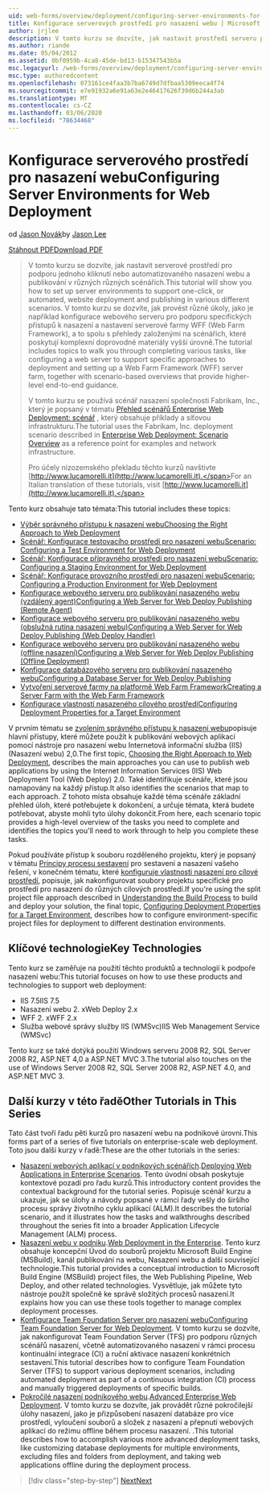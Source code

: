 ```yaml
---
uid: web-forms/overview/deployment/configuring-server-environments-for-web-deployment/configuring-server-environments-for-web-deployment
title: Konfigurace serverových prostředí pro nasazení webu | Microsoft Docs
author: jrjlee
description: V tomto kurzu se dozvíte, jak nastavit prostředí serveru pro podporu jednoho nebo automatizovaného nasazení webu a publikování v různých Scen...
ms.author: riande
ms.date: 05/04/2012
ms.assetid: 0bf0959b-4ca8-45de-bd13-b15347543b5a
msc.legacyurl: /web-forms/overview/deployment/configuring-server-environments-for-web-deployment/configuring-server-environments-for-web-deployment
msc.type: authoredcontent
ms.openlocfilehash: 073161ce4faa3b7ba6749d7dfbaa5309eeca4f74
ms.sourcegitcommit: e7e91932a6e91a63e2e46417626f39d6b244a3ab
ms.translationtype: MT
ms.contentlocale: cs-CZ
ms.lasthandoff: 03/06/2020
ms.locfileid: "78634468"
---
```

# <a name="configuring-server-environments-for-web-deployment"></a><span data-ttu-id="e3a47-103">Konfigurace serverového prostředí pro nasazení webu</span><span class="sxs-lookup"><span data-stu-id="e3a47-103">Configuring Server Environments for Web Deployment</span></span>

<span data-ttu-id="e3a47-104">od [Jason Novák](https://github.com/jrjlee)</span><span class="sxs-lookup"><span data-stu-id="e3a47-104">by [Jason Lee](https://github.com/jrjlee)</span></span>

[<span data-ttu-id="e3a47-105">Stáhnout PDF</span><span class="sxs-lookup"><span data-stu-id="e3a47-105">Download PDF</span></span>](https://msdnshared.blob.core.windows.net/media/MSDNBlogsFS/prod.evol.blogs.msdn.com/CommunityServer.Blogs.Components.WeblogFiles/00/00/00/63/56/8130.DeployingWebAppsInEnterpriseScenarios.pdf)

> <span data-ttu-id="e3a47-106">V tomto kurzu se dozvíte, jak nastavit serverové prostředí pro podporu jednoho kliknutí nebo automatizovaného nasazení webu a publikování v různých různých scénářích.</span><span class="sxs-lookup"><span data-stu-id="e3a47-106">This tutorial will show you how to set up server environments to support one-click, or automated, website deployment and publishing in various different scenarios.</span></span> <span data-ttu-id="e3a47-107">V tomto kurzu se dozvíte, jak provést různé úkoly, jako je například konfigurace webového serveru pro podporu specifických přístupů k nasazení a nastavení serverové farmy WFF (Web Farm Framework), a to spolu s přehledy založenými na scénářích, které poskytují komplexní doprovodné materiály vyšší úrovně.</span><span class="sxs-lookup"><span data-stu-id="e3a47-107">The tutorial includes topics to walk you through completing various tasks, like configuring a web server to support specific approaches to deployment and setting up a Web Farm Framework (WFF) server farm, together with scenario-based overviews that provide higher-level end-to-end guidance.</span></span>
> 
> <span data-ttu-id="e3a47-108">V tomto kurzu se používá scénář nasazení společnosti Fabrikam, Inc., který je popsaný v tématu [Přehled scénářů Enterprise Web Deployment: scénář](../deploying-web-applications-in-enterprise-scenarios/enterprise-web-deployment-scenario-overview.md) , který obsahuje příklady a síťovou infrastrukturu.</span><span class="sxs-lookup"><span data-stu-id="e3a47-108">The tutorial uses the Fabrikam, Inc. deployment scenario described in [Enterprise Web Deployment: Scenario Overview](../deploying-web-applications-in-enterprise-scenarios/enterprise-web-deployment-scenario-overview.md) as a reference point for examples and network infrastructure.</span></span>
> 
> <span data-ttu-id="e3a47-109">Pro účely nizozemského překladu těchto kurzů navštivte [http://www.lucamorelli.it](http://www.lucamorelli.it).</span><span class="sxs-lookup"><span data-stu-id="e3a47-109">For an Italian translation of these tutorials, visit [http://www.lucamorelli.it](http://www.lucamorelli.it).</span></span>

<span data-ttu-id="e3a47-110">Tento kurz obsahuje tato témata:</span><span class="sxs-lookup"><span data-stu-id="e3a47-110">This tutorial includes these topics:</span></span>

- [<span data-ttu-id="e3a47-111">Výběr správného přístupu k nasazení webu</span><span class="sxs-lookup"><span data-stu-id="e3a47-111">Choosing the Right Approach to Web Deployment</span></span>](choosing-the-right-approach-to-web-deployment.md)
- [<span data-ttu-id="e3a47-112">Scénář: Konfigurace testovacího prostředí pro nasazení webu</span><span class="sxs-lookup"><span data-stu-id="e3a47-112">Scenario: Configuring a Test Environment for Web Deployment</span></span>](scenario-configuring-a-test-environment-for-web-deployment.md)
- [<span data-ttu-id="e3a47-113">Scénář: Konfigurace přípravného prostředí pro nasazení webu</span><span class="sxs-lookup"><span data-stu-id="e3a47-113">Scenario: Configuring a Staging Environment for Web Deployment</span></span>](scenario-configuring-a-staging-environment-for-web-deployment.md)
- [<span data-ttu-id="e3a47-114">Scénář: Konfigurace provozního prostředí pro nasazení webu</span><span class="sxs-lookup"><span data-stu-id="e3a47-114">Scenario: Configuring a Production Environment for Web Deployment</span></span>](scenario-configuring-a-production-environment-for-web-deployment.md)
- [<span data-ttu-id="e3a47-115">Konfigurace webového serveru pro publikování nasazeného webu (vzdálený agent)</span><span class="sxs-lookup"><span data-stu-id="e3a47-115">Configuring a Web Server for Web Deploy Publishing (Remote Agent)</span></span>](configuring-a-web-server-for-web-deploy-publishing-remote-agent.md)
- [<span data-ttu-id="e3a47-116">Konfigurace webového serveru pro publikování nasazeného webu (obslužná rutina nasazení webu)</span><span class="sxs-lookup"><span data-stu-id="e3a47-116">Configuring a Web Server for Web Deploy Publishing (Web Deploy Handler)</span></span>](configuring-a-web-server-for-web-deploy-publishing-web-deploy-handler.md)
- [<span data-ttu-id="e3a47-117">Konfigurace webového serveru pro publikování nasazeného webu (offline nasazení)</span><span class="sxs-lookup"><span data-stu-id="e3a47-117">Configuring a Web Server for Web Deploy Publishing (Offline Deployment)</span></span>](configuring-a-web-server-for-web-deploy-publishing-offline-deployment.md)
- [<span data-ttu-id="e3a47-118">Konfigurace databázového serveru pro publikování nasazeného webu</span><span class="sxs-lookup"><span data-stu-id="e3a47-118">Configuring a Database Server for Web Deploy Publishing</span></span>](configuring-a-database-server-for-web-deploy-publishing.md)
- [<span data-ttu-id="e3a47-119">Vytvoření serverové farmy na platformě Web Farm Framework</span><span class="sxs-lookup"><span data-stu-id="e3a47-119">Creating a Server Farm with the Web Farm Framework</span></span>](creating-a-server-farm-with-the-web-farm-framework.md)
- [<span data-ttu-id="e3a47-120">Konfigurace vlastností nasazeného cílového prostředí</span><span class="sxs-lookup"><span data-stu-id="e3a47-120">Configuring Deployment Properties for a Target Environment</span></span>](configuring-deployment-properties-for-a-target-environment.md)

<span data-ttu-id="e3a47-121">V prvním tématu se [zvolením správného přístupu k nasazení webu](choosing-the-right-approach-to-web-deployment.md)popisuje hlavní přístupy, které můžete použít k publikování webových aplikací pomocí nástroje pro nasazení webu Internetová informační služba (IIS) (Nasazení webu) 2,0.</span><span class="sxs-lookup"><span data-stu-id="e3a47-121">The first topic, [Choosing the Right Approach to Web Deployment](choosing-the-right-approach-to-web-deployment.md), describes the main approaches you can use to publish web applications by using the Internet Information Services (IIS) Web Deployment Tool (Web Deploy) 2.0.</span></span> <span data-ttu-id="e3a47-122">Také identifikuje scénáře, které jsou namapovány na každý přístup.</span><span class="sxs-lookup"><span data-stu-id="e3a47-122">It also identifies the scenarios that map to each approach.</span></span> <span data-ttu-id="e3a47-123">Z tohoto místa obsahuje každé téma scénáře základní přehled úloh, které potřebujete k dokončení, a určuje témata, která budete potřebovat, abyste mohli tyto úlohy dokončit.</span><span class="sxs-lookup"><span data-stu-id="e3a47-123">From here, each scenario topic provides a high-level overview of the tasks you need to complete and identifies the topics you'll need to work through to help you complete these tasks.</span></span>

<span data-ttu-id="e3a47-124">Pokud používáte přístup k souboru rozděleného projektu, který je popsaný v tématu [Principy procesu sestavení](../web-deployment-in-the-enterprise/understanding-the-build-process.md) pro sestavení a nasazení vašeho řešení, v konečném tématu, které [konfiguruje vlastnosti nasazení pro cílové prostředí](configuring-deployment-properties-for-a-target-environment.md), popisuje, jak nakonfigurovat soubory projektu specifické pro prostředí pro nasazení do různých cílových prostředí.</span><span class="sxs-lookup"><span data-stu-id="e3a47-124">If you're using the split project file approach described in [Understanding the Build Process](../web-deployment-in-the-enterprise/understanding-the-build-process.md) to build and deploy your solution, the final topic, [Configuring Deployment Properties for a Target Environment](configuring-deployment-properties-for-a-target-environment.md), describes how to configure environment-specific project files for deployment to different destination environments.</span></span>

## <a name="key-technologies"></a><span data-ttu-id="e3a47-125">Klíčové technologie</span><span class="sxs-lookup"><span data-stu-id="e3a47-125">Key Technologies</span></span>

<span data-ttu-id="e3a47-126">Tento kurz se zaměřuje na použití těchto produktů a technologií k podpoře nasazení webu:</span><span class="sxs-lookup"><span data-stu-id="e3a47-126">This tutorial focuses on how to use these products and technologies to support web deployment:</span></span>

- <span data-ttu-id="e3a47-127">IIS 7.5</span><span class="sxs-lookup"><span data-stu-id="e3a47-127">IIS 7.5</span></span>
- <span data-ttu-id="e3a47-128">Nasazení webu 2. x</span><span class="sxs-lookup"><span data-stu-id="e3a47-128">Web Deploy 2.x</span></span>
- <span data-ttu-id="e3a47-129">WFF 2. x</span><span class="sxs-lookup"><span data-stu-id="e3a47-129">WFF 2.x</span></span>
- <span data-ttu-id="e3a47-130">Služba webové správy služby IIS (WMSvc)</span><span class="sxs-lookup"><span data-stu-id="e3a47-130">IIS Web Management Service (WMSvc)</span></span>

<span data-ttu-id="e3a47-131">Tento kurz se také dotýká použití Windows serveru 2008 R2, SQL Server 2008 R2, ASP.NET 4,0 a ASP.NET MVC 3.</span><span class="sxs-lookup"><span data-stu-id="e3a47-131">The tutorial also touches on the use of Windows Server 2008 R2, SQL Server 2008 R2, ASP.NET 4.0, and ASP.NET MVC 3.</span></span>

## <a name="other-tutorials-in-this-series"></a><span data-ttu-id="e3a47-132">Další kurzy v této řadě</span><span class="sxs-lookup"><span data-stu-id="e3a47-132">Other Tutorials in This Series</span></span>

<span data-ttu-id="e3a47-133">Tato část tvoří řadu pěti kurzů pro nasazení webu na podnikové úrovni.</span><span class="sxs-lookup"><span data-stu-id="e3a47-133">This forms part of a series of five tutorials on enterprise-scale web deployment.</span></span> <span data-ttu-id="e3a47-134">Toto jsou další kurzy v řadě:</span><span class="sxs-lookup"><span data-stu-id="e3a47-134">These are the other tutorials in the series:</span></span>

- <span data-ttu-id="e3a47-135">[Nasazení webových aplikací v podnikových scénářích](../deploying-web-applications-in-enterprise-scenarios/deploying-web-applications-in-enterprise-scenarios.md).</span><span class="sxs-lookup"><span data-stu-id="e3a47-135">[Deploying Web Applications in Enterprise Scenarios](../deploying-web-applications-in-enterprise-scenarios/deploying-web-applications-in-enterprise-scenarios.md).</span></span> <span data-ttu-id="e3a47-136">Tento úvodní obsah poskytuje kontextové pozadí pro řadu kurzů.</span><span class="sxs-lookup"><span data-stu-id="e3a47-136">This introductory content provides the contextual background for the tutorial series.</span></span> <span data-ttu-id="e3a47-137">Popisuje scénář kurzu a ukazuje, jak se úlohy a návody popsané v rámci řady vešly do širšího procesu správy životního cyklu aplikací (ALM).</span><span class="sxs-lookup"><span data-stu-id="e3a47-137">It describes the tutorial scenario, and it illustrates how the tasks and walkthroughs described throughout the series fit into a broader Application Lifecycle Management (ALM) process.</span></span>
- <span data-ttu-id="e3a47-138">[Nasazení webu v podniku](../web-deployment-in-the-enterprise/web-deployment-in-the-enterprise.md).</span><span class="sxs-lookup"><span data-stu-id="e3a47-138">[Web Deployment in the Enterprise](../web-deployment-in-the-enterprise/web-deployment-in-the-enterprise.md).</span></span> <span data-ttu-id="e3a47-139">Tento kurz obsahuje koncepční Úvod do souborů projektu Microsoft Build Engine (MSBuild), kanál publikování na webu, Nasazení webu a další související technologie.</span><span class="sxs-lookup"><span data-stu-id="e3a47-139">This tutorial provides a conceptual introduction to Microsoft Build Engine (MSBuild) project files, the Web Publishing Pipeline, Web Deploy, and other related technologies.</span></span> <span data-ttu-id="e3a47-140">Vysvětluje, jak můžete tyto nástroje použít společně ke správě složitých procesů nasazení.</span><span class="sxs-lookup"><span data-stu-id="e3a47-140">It explains how you can use these tools together to manage complex deployment processes.</span></span>
- <span data-ttu-id="e3a47-141">[Konfigurace Team Foundation Server pro nasazení webu](../configuring-team-foundation-server-for-web-deployment/configuring-team-foundation-server-for-web-deployment.md)</span><span class="sxs-lookup"><span data-stu-id="e3a47-141">[Configuring Team Foundation Server for Web Deployment](../configuring-team-foundation-server-for-web-deployment/configuring-team-foundation-server-for-web-deployment.md).</span></span> <span data-ttu-id="e3a47-142">V tomto kurzu se dozvíte, jak nakonfigurovat Team Foundation Server (TFS) pro podporu různých scénářů nasazení, včetně automatizovaného nasazení v rámci procesu kontinuální integrace (CI) a ruční aktivace nasazení konkrétních sestavení.</span><span class="sxs-lookup"><span data-stu-id="e3a47-142">This tutorial describes how to configure Team Foundation Server (TFS) to support various deployment scenarios, including automated deployment as part of a continuous integration (CI) process and manually triggered deployments of specific builds.</span></span>
- <span data-ttu-id="e3a47-143">[Pokročilé nasazení podnikového webu](../advanced-enterprise-web-deployment/advanced-enterprise-web-deployment.md).</span><span class="sxs-lookup"><span data-stu-id="e3a47-143">[Advanced Enterprise Web Deployment](../advanced-enterprise-web-deployment/advanced-enterprise-web-deployment.md).</span></span> <span data-ttu-id="e3a47-144">V tomto kurzu se dozvíte, jak provádět různé pokročilejší úlohy nasazení, jako je přizpůsobení nasazení databáze pro více prostředí, vyloučení souborů a složek z nasazení a přepnutí webových aplikací do režimu offline během procesu nasazení. .</span><span class="sxs-lookup"><span data-stu-id="e3a47-144">This tutorial describes how to accomplish various more advanced deployment tasks, like customizing database deployments for multiple environments, excluding files and folders from deployment, and taking web applications offline during the deployment process.</span></span>

> [!div class="step-by-step"]
> [<span data-ttu-id="e3a47-145">Next</span><span class="sxs-lookup"><span data-stu-id="e3a47-145">Next</span></span>](choosing-the-right-approach-to-web-deployment.md)
